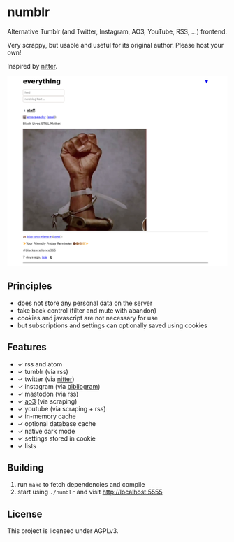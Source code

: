 # numblr

Alternative Tumblr (and Twitter, Instagram, AO3, YouTube, RSS, ...) frontend.

Very scrappy, but usable and useful for its original author.  Please
host your own!

Inspired by [nitter](https://github.com/zedeus/nitter).

![screenshot of the main page](./screenshot.png)

## Principles

- does not store any personal data on the server
- take back control (filter and mute with abandon)
- cookies and javascript are not necessary for use
- but subscriptions and settings can optionally saved using cookies

## Features

- ✓ rss and atom
- ✓ tumblr (via rss)
- ✓ twitter (via [nitter](https://github.com/zedeus/nitter))
- ✓ instagram (via [bibliogram](https://sr.ht/~cadence/bibliogram))
- ✓ mastodon (via rss)
- ✓ [ao3](https://archiveofourown.org) (via scraping)
- ✓ youtube (via scraping + rss)
- ✓ in-memory cache
- ✓ optional database cache
- ✓ native dark mode
- ✓ settings stored in cookie
- ✓ lists

## Building

1. run `make` to fetch dependencies and compile
2. start using `./numblr` and visit <http://localhost:5555>

## License

This project is licensed under AGPLv3.
